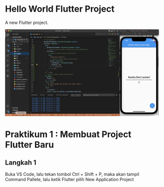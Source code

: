 # Hello World Flutter Project

A new Flutter project.

![Screenshot hello_world](images/01.png)

# Praktikum 1 : Membuat Project Flutter Baru

## Langkah 1

Buka VS Code, lalu tekan tombol Ctrl + Shift + P, maka akan tampil Command Pallete, lalu ketik Flutter pilih New Application Project


